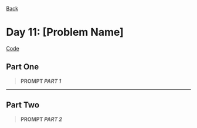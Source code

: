 [Back](../README.md)

# Day 11: [Problem Name]

[Code](./index.js)

## Part One

> **PROMPT _PART 1_**

---

## Part Two

> **PROMPT _PART 2_**
